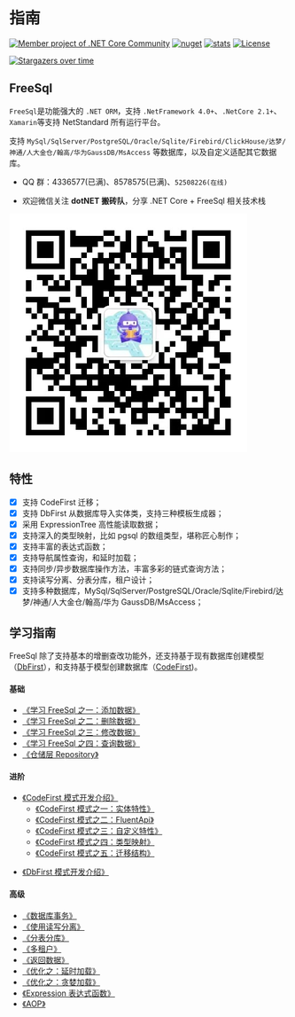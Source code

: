 # 指南

[![Member project of .NET Core Community](https://img.shields.io/badge/member%20project%20of-NCC-9e20c9.svg)](https://github.com/dotnetcore)
[![nuget](https://img.shields.io/nuget/v/FreeSql.svg?style=flat-square)](https://www.nuget.org/packages/FreeSql)
[![stats](https://img.shields.io/nuget/dt/FreeSql.svg?style=flat-square)](https://www.nuget.org/stats/packages/FreeSql?groupby=Version)
[![License](https://img.shields.io/badge/license-MIT-blue.svg)](https://github.com/dotnetcore/FreeSql/blob/master/LICENSE)

[![Stargazers over time](https://starchart.cc/dotnetcore/FreeSql.svg)](https://starchart.cc/dotnetcore/FreeSql)

## FreeSql

`FreeSql`是功能强大的 `.NET ORM`，支持 `.NetFramework 4.0+`、`.NetCore 2.1+`、`Xamarin`等支持 NetStandard 所有运行平台。

支持 `MySql/SqlServer/PostgreSQL/Oracle/Sqlite/Firebird/ClickHouse/达梦/神通/人大金仓/翰高/华为GaussDB/MsAccess` 等数据库，以及自定义适配其它数据库。

- QQ 群：4336577(已满)、8578575(已满)、`52508226(在线)`

- 欢迎微信关注 **dotNET 搬砖队**，分享 .NET Core + FreeSql 相关技术栈

![分享.NET Core+FreeSql相关技术](/wechat_qrcode.jpg)

## 特性

- [x] 支持 CodeFirst 迁移；
- [x] 支持 DbFirst 从数据库导入实体类，支持三种模板生成器；
- [x] 采用 ExpressionTree 高性能读取数据；
- [x] 支持深入的类型映射，比如 pgsql 的数组类型，堪称匠心制作；
- [x] 支持丰富的表达式函数；
- [x] 支持导航属性查询，和延时加载；
- [x] 支持同步/异步数据库操作方法，丰富多彩的链式查询方法；
- [x] 支持读写分离、分表分库，租户设计；
- [x] 支持多种数据库，MySql/SqlServer/PostgreSQL/Oracle/Sqlite/Firebird/达梦/神通/人大金仓/翰高/华为 GaussDB/MsAccess；

## 学习指南

FreeSql 除了支持基本的增删查改功能外，还支持基于现有数据库创建模型（[DbFirst](db-first.md)），和支持基于模型创建数据库（[CodeFirst](code-first.md))。

#### 基础

- [《学习 FreeSql 之一：添加数据》](insert.md)
- [《学习 FreeSql 之二：删除数据》](delete.md)
- [《学习 FreeSql 之三：修改数据》](update.md)
- [《学习 FreeSql 之四：查询数据》](select.md)
- [《仓储层 Repository》](repository.md)

#### 进阶

- [《CodeFirst 模式开发介绍》](code-first.md)
  - [《CodeFirst 模式之一：实体特性》](entity-attribute.md)
  - [《CodeFirst 模式之二：FluentApi》](fluent-api.md)
  - [《CodeFirst 模式之三：自定义特性》](custom-attribute.md)
  - [《CodeFirst 模式之四：类型映射》](type-mapping.md)
  - [《CodeFirst 模式之五：迁移结构》](code-first.md#迁移结构)

* [《DbFirst 模式开发介绍》](db-first.md)

#### 高级

- [《数据库事务》](transaction.md)
- [《使用读写分离》](read-write-splitting.md)
- [《分表分库》](sharding.md)
- [《多租户》](multi-tenancy.md)
- [《返回数据》](select-return-data.md)
- [《优化之：延时加载》](select-lazy-loading.md)
- [《优化之：贪婪加载》](select-include.md)
- [《Expression 表达式函数》](expression-function.md)
- [《AOP》](aop.md)
